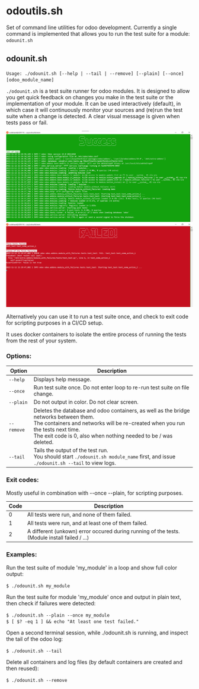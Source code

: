 # odoutils.sh

Set of command line utilities for odoo development.
Currently a single command is implemented that allows you to run the test suite for a module: `odounit.sh`

## odounit.sh

`Usage: ./odounit.sh [--help | --tail | --remove] [--plain] [--once] [odoo_module_name]`

`./odounit.sh` is a test suite runner for odoo modules. It is designed to allow you get quick feedback on changes
you make in the test suite or the implementation of your module.
It can be used interactively (default), in which case it will continuously monitor your sources and
(re)run the test suite when a change is detected. A clear visual message is given when tests pass or fail.

![Success](/docs/odounit-sh-success.png)
![Failed](/docs/odounit-sh-failed.png)

Alternatively you can use it to run a test suite once, and check to exit code for scripting purposes in a CI/CD setup.

It uses docker containers to isolate the entire process of running the tests from the rest of your system.

### Options:

| Option       | Description |
| ------------ | ----------- |
| `--help`     | Displays help message. |
| `--once`     | Run test suite once. Do not enter loop to re-run test suite on file change. |
| `--plain`    | Do not output in color. Do not clear screen. |
| `--remove`   | Deletes the database and odoo containers, as well as the bridge networks between them.<br/> The containers and networks will be re-created when you run the tests next time.<br/> The exit code is 0, also when nothing needed to be / was deleted. |
| `--tail`     | Tails the output of the test run.<br/> You should start `./odounit.sh module_name` first, and issue `./odounit.sh --tail` to view logs. |

### Exit codes:

Mostly useful in combination with --once --plain, for scripting purposes.

| Code | Description |
| ---- | ----------- |
| 0    | All tests were run, and none of them failed. |
| 1    | All tests were run, and at least one of them failed. |
| 2    | A different (unkown) error occured during running of the tests. (Module install failed / ...) |

### Examples:

Run the test suite of module 'my_module' in a loop and show full color output:

`$ ./odounit.sh my_module`

Run the test suite for module 'my_module' once and output in plain text, then check if failures were detected:

`$ ./odounit.sh --plain --once my_module`<br>
`$ [ $? -eq 1 ] && echo "At least one test failed."`

Open a second terminal session, while ./odounit.sh is running, and inspect the tail of the odoo log:

`$ ./odounit.sh --tail`

Delete all containers and log files (by default containers are created and then reused):

`$ ./odounit.sh --remove`